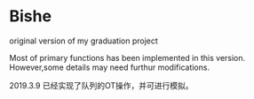 # Bishe
original version of my graduation project


Most of primary functions has been implemented in this version. However,some details may need furthur modifications.




2019.3.9 已经实现了队列的OT操作，并可进行模拟。
